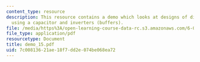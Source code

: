 ```yaml
---
content_type: resource
description: This resource contains a demo which looks at designs of digital memory
  using a capacitor and inverters (buffers).
file: /media/https%3A/open-learning-course-data-rc.s3.amazonaws.com/6-002-circuits-and-electronics-spring-2007/7c00813621ae18f7dd2e074be068ea72_demo_15.pdf
file_type: application/pdf
resourcetype: Document
title: demo_15.pdf
uid: 7c008136-21ae-18f7-dd2e-074be068ea72
---
```

